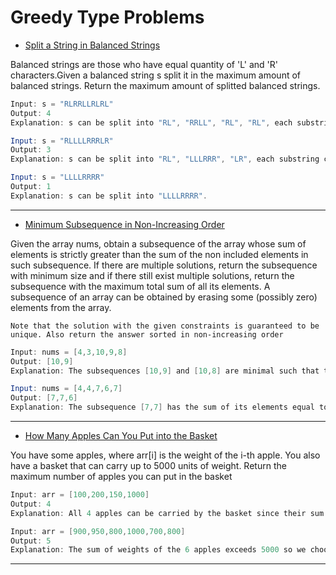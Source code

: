 # Greedy Type Problems

- [Split a String in Balanced Strings](https://github.com/gnaneswar0907/Algorithms/blob/master/Greedy/BalancedString.java)

Balanced strings are those who have equal quantity of 'L' and 'R' characters.Given a balanced string s split it in the maximum amount of balanced strings. Return the maximum amount of splitted balanced strings.

```java
Input: s = "RLRRLLRLRL"
Output: 4
Explanation: s can be split into "RL", "RRLL", "RL", "RL", each substring contains same number of 'L' and 'R'.

Input: s = "RLLLLRRRLR"
Output: 3
Explanation: s can be split into "RL", "LLLRRR", "LR", each substring contains same number of 'L' and 'R'.

Input: s = "LLLLRRRR"
Output: 1
Explanation: s can be split into "LLLLRRRR".
```

---

- [Minimum Subsequence in Non-Increasing Order](https://github.com/gnaneswar0907/Algorithms/blob/master/Greedy/MinSubSequence.java)

Given the array nums, obtain a subsequence of the array whose sum of elements is strictly greater than the sum of the non included elements in such subsequence. If there are multiple solutions, return the subsequence with minimum size and if there still exist multiple solutions, return the subsequence with the maximum total sum of all its elements. A subsequence of an array can be obtained by erasing some (possibly zero) elements from the array.

`Note that the solution with the given constraints is guaranteed to be unique. Also return the answer sorted in non-increasing order`

```java
Input: nums = [4,3,10,9,8]
Output: [10,9]
Explanation: The subsequences [10,9] and [10,8] are minimal such that the sum of their elements is strictly greater than the sum of elements not included, however, the subsequence [10,9] has the maximum total sum of its elements.

Input: nums = [4,4,7,6,7]
Output: [7,7,6]
Explanation: The subsequence [7,7] has the sum of its elements equal to 14 which is not strictly greater than the sum of elements not included (14 = 4 + 4 + 6). Therefore, the subsequence [7,6,7] is the minimal satisfying the conditions. Note the subsequence has to returned in non-decreasing order.
```

---

- [How Many Apples Can You Put into the Basket](https://github.com/gnaneswar0907/Algorithms/blob/master/Greedy/MaxNumberOfApples.java)

You have some apples, where arr[i] is the weight of the i-th apple. You also have a basket that can carry up to 5000 units of weight. Return the maximum number of apples you can put in the basket

```java
Input: arr = [100,200,150,1000]
Output: 4
Explanation: All 4 apples can be carried by the basket since their sum of weights is 1450.

Input: arr = [900,950,800,1000,700,800]
Output: 5
Explanation: The sum of weights of the 6 apples exceeds 5000 so we choose any 5 of them.
```

---
